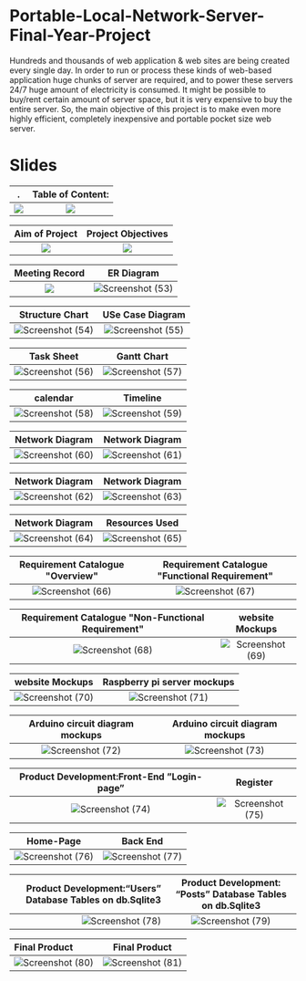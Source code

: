 # Portable-Local-Network-Server-Final-Year-Project

Hundreds and thousands of web application &amp; web sites are being created every single day. In order to run or process these kinds of web-based application huge chunks of server are required, and to power these servers 24/7 huge amount of electricity is consumed. It might be possible to buy/rent certain amount of server space, but it is very expensive to buy the entire server. So, the main objective of this project is to make even more highly efficient, completely inexpensive and portable pocket size web server. 

# Slides

.                                |  Table of Content:
:-------------------------------------------------:|:-------------------------------------------------:
![](https://user-images.githubusercontent.com/37651620/86200106-94338f80-bb7b-11ea-8f6e-053b16d9de38.png)           |  ![](https://user-images.githubusercontent.com/37651620/86200105-9269cc00-bb7b-11ea-8715-d6cd6e094ddb.png)

Aim of Project                                |  Project Objectives
:-------------------------------------------------:|:-------------------------------------------------:
![](https://user-images.githubusercontent.com/37651620/86200103-91d13580-bb7b-11ea-89c4-188535e7cce9.png)           |  ![](https://user-images.githubusercontent.com/37651620/86200101-91389f00-bb7b-11ea-8ff6-2ba9761ea20d.png)

Meeting Record                                |  ER Diagram
:-------------------------------------------------:|:-------------------------------------------------:
![](https://user-images.githubusercontent.com/37651620/86200099-90077200-bb7b-11ea-9604-a680c793acb9.png)          |  ![Screenshot (53)](https://user-images.githubusercontent.com/37651620/86200098-8ed64500-bb7b-11ea-9e7a-586cc6f6fa86.png)

Structure Chart                                |  USe Case Diagram
:-------------------------------------------------:|:-------------------------------------------------:
![Screenshot (54)](https://user-images.githubusercontent.com/37651620/86200094-8e3dae80-bb7b-11ea-9b42-b77ef11a0a2d.png)          |  ![Screenshot (55)](https://user-images.githubusercontent.com/37651620/86200092-8d0c8180-bb7b-11ea-9e09-6ad4176c3a44.png)

Task Sheet                                |  Gantt Chart
:-------------------------------------------------:|:-------------------------------------------------:
![Screenshot (56)](https://user-images.githubusercontent.com/37651620/86200091-8bdb5480-bb7b-11ea-9d49-ad9041ef7f7a.png)           |  ![Screenshot (57)](https://user-images.githubusercontent.com/37651620/86200090-8aaa2780-bb7b-11ea-9ffe-6176aa039026.png)


calendar                                |  Timeline
:-------------------------------------------------:|:-------------------------------------------------:
![Screenshot (58)](https://user-images.githubusercontent.com/37651620/86200087-8a119100-bb7b-11ea-9787-69a778d1f046.png)          |  ![Screenshot (59)](https://user-images.githubusercontent.com/37651620/86200086-88e06400-bb7b-11ea-9600-9d15e63e422e.png)

Network Diagram                                |  Network Diagram  
:-------------------------------------------------:|:-------------------------------------------------:
![Screenshot (60)](https://user-images.githubusercontent.com/37651620/86200080-867e0a00-bb7b-11ea-8cda-783a4cce4604.png)  |  ![Screenshot (61)](https://user-images.githubusercontent.com/37651620/86200168-b0cfc780-bb7b-11ea-8a1d-897678b4f6da.png)

Network Diagram                                  |  Network Diagram  
:-------------------------------------------------:|:-------------------------------------------------:
![Screenshot (62)](https://user-images.githubusercontent.com/37651620/86200167-af9e9a80-bb7b-11ea-97e6-3c5b5d3ee723.png)           |  ![Screenshot (63)](https://user-images.githubusercontent.com/37651620/86200166-add4d700-bb7b-11ea-8f62-3ccf70965377.png)

Network Diagram                                  |  Resources Used  
:-------------------------------------------------:|:-------------------------------------------------:
![Screenshot (64)](https://user-images.githubusercontent.com/37651620/86200161-aca3aa00-bb7b-11ea-9ef6-8349bb028893.png) |  ![Screenshot (65)](https://user-images.githubusercontent.com/37651620/86200155-aad9e680-bb7b-11ea-9656-414730da3fc2.png)

 Requirement Catalogue "Overview"                               |  Requirement Catalogue "Functional Requirement" 
:-------------------------------------------------:|:-------------------------------------------------:
![Screenshot (66)](https://user-images.githubusercontent.com/37651620/86200153-a9a8b980-bb7b-11ea-8bfe-ae91e4fd3c80.png) |  ![Screenshot (67)](https://user-images.githubusercontent.com/37651620/86200150-a9102300-bb7b-11ea-99c2-a399ab063bb2.png)

  Requirement Catalogue "Non-Functional Requirement"                  |  website Mockups 
:-------------------------------------------------:|:-------------------------------------------------:
![Screenshot (68)](https://user-images.githubusercontent.com/37651620/86200148-a7def600-bb7b-11ea-83b1-5bdc055c8ac6.png)           |  ![Screenshot (69)](https://user-images.githubusercontent.com/37651620/86200144-a6153280-bb7b-11ea-8d6d-787fdbfc6870.png)

website Mockups                    |  Raspberry pi server mockups  
:-------------------------------------------------:|:-------------------------------------------------:
![Screenshot (70)](https://user-images.githubusercontent.com/37651620/86200142-a4e40580-bb7b-11ea-9d16-c0e16b61be82.png)          |  ![Screenshot (71)](https://user-images.githubusercontent.com/37651620/86200136-a31a4200-bb7b-11ea-9a20-1c1666abdf09.png)

Arduino circuit diagram mockups                           | Arduino circuit diagram mockups 
:-------------------------------------------------:|:-------------------------------------------------:
![Screenshot (72)](https://user-images.githubusercontent.com/37651620/86200133-a1e91500-bb7b-11ea-9856-d82481120a6b.png)   |  ![Screenshot (73)](https://user-images.githubusercontent.com/37651620/86200130-a1507e80-bb7b-11ea-964f-de97a35fe741.png)

Product Development:Front-End ”Login-page”                             | Register   
:-------------------------------------------------:|:-------------------------------------------------:
![Screenshot (74)](https://user-images.githubusercontent.com/37651620/86200123-9f86bb00-bb7b-11ea-8895-f825582cc908.png) |  ![Screenshot (75)](https://user-images.githubusercontent.com/37651620/86200120-9dbcf780-bb7b-11ea-80c1-56f4eeea9e60.png)

Home-Page                              |  Back End 
:-------------------------------------------------:|:-------------------------------------------------:
![Screenshot (76)](https://user-images.githubusercontent.com/37651620/86200119-9bf33400-bb7b-11ea-8d87-1d578ff21c3c.png)   |  ![Screenshot (77)](https://user-images.githubusercontent.com/37651620/86200118-9b5a9d80-bb7b-11ea-9471-0e99f87372c2.png)


Product Development:“Users” Database Tables on db.Sqlite3  | Product Development: “Posts” Database Tables on db.Sqlite3                       
-----------------------------------------------------------:|:-------------------------------------------------:
   ![Screenshot (78)](https://user-images.githubusercontent.com/37651620/86200116-9ac20700-bb7b-11ea-9a72-9594eaae5630.png) |  ![Screenshot (79)](https://user-images.githubusercontent.com/37651620/86200114-9990da00-bb7b-11ea-8bea-21c1d7e87240.png)     
 
 Final Product | Final Product                        
:--------|:-------------------------------------------------:
 ![Screenshot (80)](https://user-images.githubusercontent.com/37651620/86200110-95fd5300-bb7b-11ea-9216-4edde45555aa.png)  | ![Screenshot (81)](https://user-images.githubusercontent.com/37651620/86200112-97c71680-bb7b-11ea-8a9a-5c1c728eee33.png) 
      
